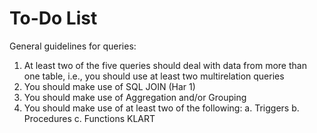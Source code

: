 # To-Do List
General guidelines for queries:
1. At least two of the five queries should deal with data from more than one table, i.e., you should use at least two multirelation queries
2. You should make use of SQL JOIN (Har 1)
3. You should make use of Aggregation and/or Grouping
4. You should make use of at least two of the following:
    a. Triggers
    b. Procedures
    c. Functions KLART